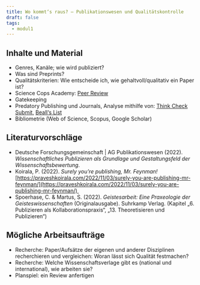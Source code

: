 ```yaml
---
title: Wo kommt‘s raus? – Publikationswesen und Qualitätskontrolle
draft: false
tags:
  - modul1
---
```


## Inhalte und Material

- Genres, Kanäle; wie wird publiziert?
- Was sind Preprints?
- Qualitätskriterien: Wie entscheide ich, wie gehaltvoll/qualitativ ein Paper ist?
- Science Cops Academy: [Peer Review](https://www.youtube.com/watch?v=zM7yIGIJQiA)
- Gatekeeping
- Predatory Publishing und Journals, Analyse mithilfe von: [Think Check Submit](https://thinkchecksubmit.org/), [Beall‘s List](https://beallslist.net/)
- Bibliometrie (Web of Science, Scopus, Google Scholar)

## Literaturvorschläge

- Deutsche Forschungsgemeinschaft | AG Publikationswesen (2022). _Wissenschaftliches Publizieren als Grundlage und Gestaltungsfeld der Wissenschaftsbewertung_.
- Koirala, P. (2022). _Surely you’re publishing, Mr. Feynman!_ [https://praveshkoirala.com/2022/11/03/surely-you-are-publishing-mr-feynman/](https://praveshkoirala.com/2022/11/03/surely-you-are-publishing-mr-feynman/) 
- Spoerhase, C. & Martus, S. (2022). _Geistesarbeit: Eine Praxeologie der Geisteswissenschaften_ (Originalausgabe). Suhrkamp Verlag. (Kapitel „6. Publizieren als Kollaborationspraxis“, „13. Theoretisieren und Publizieren“)

## Mögliche Arbeitsaufträge

- Recherche: Paper/Aufsätze der eigenen und anderer Disziplinen recherchieren und vergleichen: Woran lässt sich Qualität festmachen?
- Recherche: Welche Wissenschaftsverlage gibt es (national und international), wie arbeiten sie?
- Planspiel: ein Review anfertigen